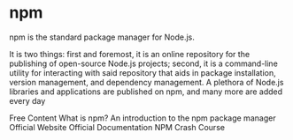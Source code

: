 # npm

npm is the standard package manager for Node.js. 

It is two things: first and foremost, it is an online repository for the publishing of open-source Node.js projects; second, it is a command-line utility for interacting with said repository that aids in package installation, version management, and dependency management. A plethora of Node.js libraries and applications are published on npm, and many more are added every day

<ResourceGroupTitle>Free Content</ResourceGroupTitle>
<BadgeLink badgeText='Read' colorScheme="yellow" href='https://nodejs.org/en/knowledge/getting-started/npm/what-is-npm/'>What is npm?</BadgeLink>
<BadgeLink badgeText='Read' colorScheme="yellow" href='https://nodejs.dev/en/learn/an-introduction-to-the-npm-package-manager/'>An introduction to the npm package manager</BadgeLink>
<BadgeLink badgeText='Read' colorScheme="yellow" href='https://www.npmjs.com/'>Official Website</BadgeLink>
<BadgeLink badgeText='Read' colorScheme="yellow" href='https://docs.npmjs.com/'>Official Documentation</BadgeLink>
<BadgeLink badgeText='Watch' href='https://www.youtube.com/watch?v=jHDhaSSKmB0'>NPM Crash Course</BadgeLink>
